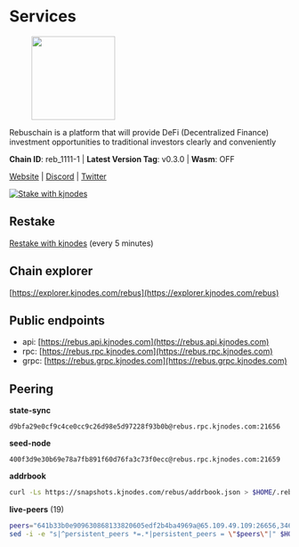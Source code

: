 # Services

<figure><img src="https://raw.githubusercontent.com/kj89/testnet_manuals/main/pingpub/logos/rebus.png" width="150" alt=""><figcaption></figcaption></figure>

Rebuschain is a platform that will provide DeFi (Decentralized Finance)  investment opportunities to traditional investors clearly and conveniently

**Chain ID**: reb_1111-1 | **Latest Version Tag**: v0.3.0 | **Wasm**: OFF

[Website](https://www.rebuschain.com) | [Discord](https://discord.gg/rebuschain) | [Twitter](https://twitter.com/RebusChain)

[![Stake with kjnodes](https://i.ibb.co/cr44Q8j/button-stake-with-kjnodes.png)](https://restake.app/rebus/rebusvaloper1vndzy8y55ylgpmmsc34uy8rm6kqlml6ffs9lrv)

## Restake

[Restake with kjnodes](https://restake.app/rebus/rebusvaloper1vndzy8y55ylgpmmsc34uy8rm6kqlml6ffs9lrv) (every 5 minutes)
## Chain explorer
[https://explorer.kjnodes.com/rebus](https://explorer.kjnodes.com/rebus)

## Public endpoints

* api: [https://rebus.api.kjnodes.com](https://rebus.api.kjnodes.com)
* rpc: [https://rebus.rpc.kjnodes.com](https://rebus.rpc.kjnodes.com)
* grpc: [https://rebus.grpc.kjnodes.com](https://rebus.grpc.kjnodes.com)

## Peering

**state-sync**

```text
d9bfa29e0cf9c4ce0cc9c26d98e5d97228f93b0b@rebus.rpc.kjnodes.com:21656
```

**seed-node**

```text
400f3d9e30b69e78a7fb891f60d76fa3c73f0ecc@rebus.rpc.kjnodes.com:21659
```

**addrbook**
```bash
curl -Ls https://snapshots.kjnodes.com/rebus/addrbook.json > $HOME/.rebusd/config/addrbook.json
```

**live-peers** (19)
```bash
peers="641b33b0e909630868133820605edf2b4ba4969a@65.109.49.109:26656,346bf012c17fa30ef70ae72f082374838626532a@65.108.106.131:26696,b5bf2242c981371224e5e9e89d6c265d554c8989@65.21.202.154:21656,e772ebf24c2fda82456812050fee31e19c9455fc@65.109.122.105:61456,36afb1c827f52d38d7cd328b384d644b531b5997@65.108.238.102:17256,b570827e4397512e077028ea7121d3e19eb25bab@85.10.200.221:26656,faf349e185255c4aa2786da4f8ac70ea13849db0@169.155.45.128:26656,1749a8f0aa533fc92c1212366c22c0993fbb1545@51.178.47.116:26656,a3d975c913570ad217d9a3de01a8616ad5ce20f8@142.132.128.137:26656,ae67d4c37632435e0d5f27041f50af20d227bdc2@93.170.72.118:21656,05483a7ec0160b17de1ad8e7793c7502e70e5525@146.59.85.223:17256,34e3178b6e0f25451fd690c15fc199d5a9bdfb9b@15.204.197.11:26656,ebc4d27be0c87f537b44250c2e22ad349dc59fb6@158.69.116.134:26656,d9bfa29e0cf9c4ce0cc9c26d98e5d97228f93b0b@65.109.88.38:21656,237bfc05da5f8cabee00f148995333f37186d232@164.68.121.101:26656,12e6bea6650a53150c01ca3897e4a0b94d6e9d4e@135.181.141.47:26656,49e084a4c77f168810608e20b530ee9d25ac69b7@209.126.8.176:26656,b1dcbb37514fbe215be54079e71aa39dac7fd0ae@64.5.123.203:26656,17779ded6b3dc2f31d6c6f40cc6f07d802753ba7@78.47.153.128:26656"
sed -i -e "s|^persistent_peers *=.*|persistent_peers = \"$peers\"|" $HOME/.rebusd/config/config.toml
```
